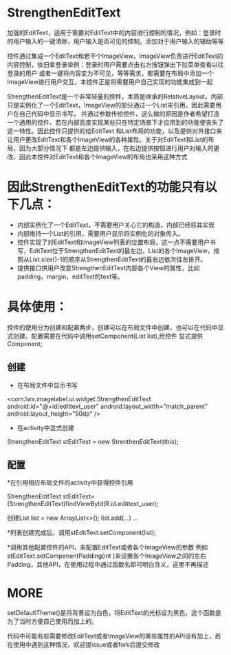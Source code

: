 # StrengthenEditText





加强的EditText，适用于需要对EditText中的内容进行控制的情况，例如：登录时的用户输入的一键清除，用户输入是否可见的控制，添加对于用户输入的辅助等等


控件通过集成一个EditText和若干个ImageView，ImageView负责进行EditText的内容控制，依旧拿登录举例：登录时用户需要点击右方按钮弹出下拉菜单查看以往登录的用户
或者一键将内容变为不可见，等等需求，都需要在布局中添加一个ImageView进行用户交互，本控件正是将需要用户自己实现的功能集成到一起



StrengthenEditText是一个非常轻量的控件，本质是继承的RelativeLayout，内部只是实例化了一个EditText，ImageView的部分通过一个List<ImageView>来引用，因此需要用户在自己代码中显示书写，
并通过参数传给控件，这么做的原因是作者希望打造一个通用的控件，若在内部高度实现某些只在特定场景下才应用到的功能便丧失了这一特性。因此控件只提供的给EditText
和List<Imageview>布局的功能，以及提供对外接口来让用户更改EditText和各个ImageView的各种属性。关于对EditText和List<ImageView>的布局，因为大部分情况下
都是左边提供输入，在右边提供按钮进行用户对输入的更改，因此本控件对EditText和各个ImageView的布局也采用这种方式



# 因此StrengthenEditText的功能只有以下几点：


* 内部实例化了一个EditText，不需要用户关心它的构造，内部已经将其实现
* 内部维持一个List<ImageView>的引用，需要用户显示将实例化的对象传入。
* 控件实现了对EditText和ImageView列表的位置布局，这一点不需要用户书写，EditText位于StrengthenEditText的最左边，List<ImageView>的各个ImageView，按照从List.size()-1的顺序从StrengthenEditText的最右边依次往左排开。
* 提供接口供用户改变StrengthenEditText内部各个View的属性，比如padding，margin，editText的text等。


# 具体使用：


控件的使用分为创建和配置两步，创建可以在布局文件中创建，也可以在代码中显式创建。配置需要在代码中调用setComponent(List<ImageView> list),给控件
显式提供Component;

## 创建

* 在布局文件中显示书写

<com.lwx.imagelabel.ui.widget.StrengthenEditText
        android:id="@+id/edittext_user"
        android:layout_width="match_parent"
        android:layout_height="50dp" />
        
        
 
 * 在activity中显式创建
 
 StrengthenEditText stEditText = new StrenthenEditText(this);
 
 
## 配置

*在引用相应布局文件的activity中获得控件引用

StrengthenEditText stEditText= (StrengthenEditText)findViewById(R.id.edittext_user);

创建List<ImageView> list = new ArrayList<>();
list.add(...)
...

*列表创建完成后，调用stEditText.setComponent(list);

*调用其他配置控件的API，来配置EditText或者各个ImageView的参数
例如stEditText.setComponentPadding(int )来设置各个ImageView之间的左右Padding，其他API，在使用过程中通过函数名即可明白含义，这里不再描述

# MORE

setDefaultTheme()是将背景设为白色，将EditText的光标设为黑色，这个函数是为了当时方便自己使用而加上的。

代码中可能有些需要修改EditText或者ImageView的某些属性的API没有加上，若在使用中遇到这种情况，欢迎提issue或者fork后提交修改


